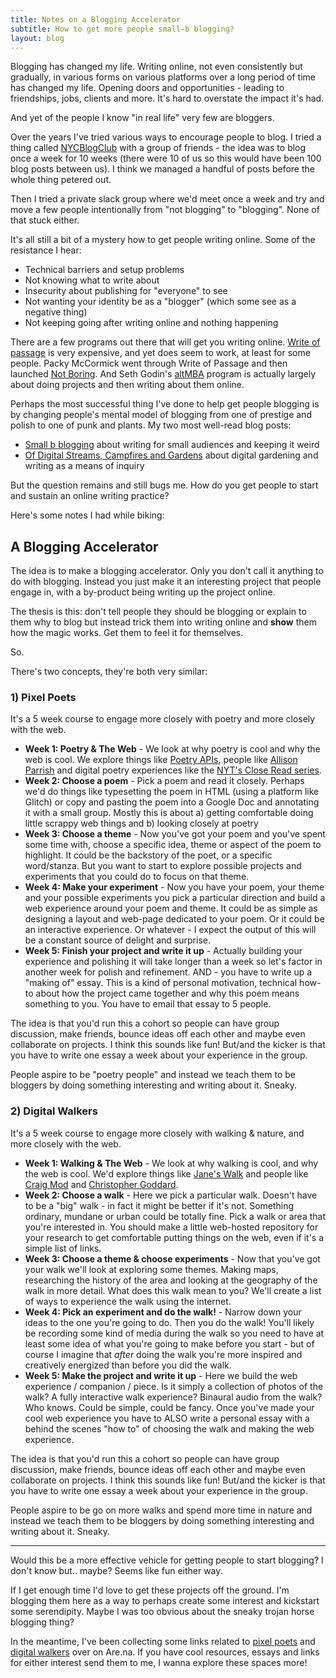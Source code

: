 ```yaml
---
title: Notes on a Blogging Accelerator
subtitle: How to get more people small-b blogging?
layout: blog
---
```


Blogging has changed my life. Writing online, not even consistently but gradually, in various forms on various platforms over a long period of time has changed my life. Opening doors and opportunities - leading to friendships, jobs, clients and more. It's hard to overstate the impact it's had.

And yet of the people I know "in real life" very few are bloggers.

Over the years I've tried various ways to encourage people to blog. I tried a thing called [NYCBlogClub](https://tomcritchlow.com/2015/09/03/nycblogclub/) with a group of friends - the idea was to blog once a week for 10 weeks (there were 10 of us so this would have been 100 blog posts between us). I think we managed a handful of posts before the whole thing petered out.

Then I tried a private slack group where we'd meet once a week and try and move a few people intentionally from "not blogging" to "blogging". None of that stuck either.

It's all still a bit of a mystery how to get people writing online. Some of the resistance I hear:

- Technical barriers and setup problems 
- Not knowing what to write about
- Insecurity about publishing for "everyone" to see
- Not wanting your identity be as a "blogger" (which some see as a negative thing)
- Not keeping going after writing online and nothing happening 

There are a few programs out there that will get you writing online. [Write of passage](https://writeofpassage.school/) is very expensive, and yet does seem to work, at least for some people. Packy McCormick went through Write of Passage and then launched [Not Boring](https://www.notboring.co/). And Seth Godin's [altMBA](https://altmba.com/) program is actually largely about doing projects and then writing about them online.

Perhaps the most successful thing I've done to help get people blogging is by changing people's mental model of blogging from one of prestige and polish to one of punk and plants. My two most well-read blog posts:

- [Small b blogging](https://sepiabrown.github.io/2018/02/23/small-b-blogging/) about writing for small audiences and keeping it weird
- [Of Digital Streams, Campfires and Gardens](https://sepiabrown.github.io/2018/10/10/of-gardens-and-wikis/) about digital gardening and writing as a means of inquiry

But the question remains and still bugs me. How do you get people to start and sustain an online writing practice?

Here's some notes I had while biking:

## A Blogging Accelerator

The idea is to make a blogging accelerator. Only you don't call it anything to do with blogging. Instead you just make it an interesting project that people engage in, with a by-product being writing up the project online.

The thesis is this: don't tell people they should be blogging or explain to them why to blog but instead trick them into writing online and **show** them how the magic works. Get them to feel it for themselves.

So.

There's two concepts, they're both very similar:

### 1) Pixel Poets

It's a 5 week course to engage more closely with poetry and more closely with the web.

- **Week 1: Poetry & The Web** - We look at why poetry is cool and why the web is cool. We explore things like [Poetry APIs](https://poetrydb.org/index.html), people like [Allison Parrish](https://www.decontextualize.com/) and digital poetry experiences like the [NYT's Close Read series](https://tomcritchlow.com/2022/03/15/holding-scrolling-attention/).
- **Week 2: Choose a poem** - Pick a poem and read it closely. Perhaps we'd do things like typesetting the poem in HTML (using a platform like Glitch) or copy and pasting the poem into a Google Doc and annotating it with a small group. Mostly this is about a) getting comfortable doing little scrappy web things and b) looking closely at poetry
- **Week 3: Choose a theme** - Now you've got your poem and you've spent some time with, choose a specific idea, theme or aspect of the poem to highlight. It could be the backstory of the poet, or a specific word/stanza. But you want to start to explore possible projects and experiments that you could do to focus on that theme.
- **Week 4: Make your experiment** - Now you have your poem, your theme and your possible experiments you pick a particular direction and build a web experience around your poem and theme. It could be as simple as designing a layout and web-page dedicated to your poem. Or it could be an interactive experience. Or whatever - I expect the output of this will be a constant source of delight and surprise.
- **Week 5: Finish your project and write it up** - Actually building your experience and polishing it will take longer than a week so let's factor in another week for polish and refinement. AND - you have to write up a "making of" essay. This is a kind of personal motivation, technical how-to about how the project came together and why this poem means something to you. You have to email that essay to 5 people.

The idea is that you'd run this a cohort so people can have group discussion, make friends, bounce ideas off each other and maybe even collaborate on projects. I think this sounds like fun! But/and the kicker is that you have to write one essay a week about your experience in the group.

People aspire to be "poetry people" and instead we teach them to be bloggers by doing something interesting and writing about it. Sneaky.

### 2) Digital Walkers

It's a 5 week course to engage more closely with walking & nature, and more closely with the web.

- **Week 1: Walking & The Web** - We look at why walking is cool, and why the web is cool. We'd explore things like [Jane's Walk](https://janeswalk.org/) and people like [Craig Mod](https://craigmod.com/) and [Christopher Goddard](https://christophergoddard.net/).
- **Week 2: Choose a walk** - Here we pick a particular walk. Doesn't have to be a "big" walk - in fact it might be better if it's not. Something ordinary, mundane or urban could be totally fine. Pick a walk or area that you're interested in. You should make a little web-hosted repository for your research to get comfortable putting things on the web, even if it's a simple list of links.
- **Week 3: Choose a theme & choose experiments** - Now that you've got your walk we'll look at exploring some themes. Making maps, researching the history of the area and looking at the geography of the walk in more detail. What does this walk mean to you? We'll create a list of ways to experience the walk using the internet.
- **Week 4: Pick an experiment and do the walk!** - Narrow down your ideas to the one you're going to do. Then you do the walk! You'll likely be recording some kind of media during the walk so you need to have at least some idea of what you're going to make before you start - but of course I imagine that *after* doing the walk you're more inspired and creatively energized than before you did the walk.
- **Week 5: Make the project and write it up** - Here we build the web experience / companion / piece. Is it simply a collection of photos of the walk? A fully interactive walk experience? Binaural audio from the walk? Who knows. Could be simple, could be fancy. Once you've made your cool web experience you have to ALSO write a personal essay with a behind the scenes "how to" of choosing the walk and making the web experience.

The idea is that you'd run this a cohort so people can have group discussion, make friends, bounce ideas off each other and maybe even collaborate on projects. I think this sounds like fun! But/and the kicker is that you have to write one essay a week about your experience in the group.

People aspire to be go on more walks and spend more time in nature and instead we teach them to be bloggers by doing something interesting and writing about it. Sneaky.

---

Would this be a more effective vehicle for getting people to start blogging? I don't know but.. maybe? Seems like fun either way.

If I get enough time I'd love to get these projects off the ground. I'm blogging them here as a way to perhaps create some interest and kickstart some serendipity. Maybe I was too obvious about the sneaky trojan horse blogging thing?

In the meantime, I've been collecting some links related to [pixel poets](https://www.are.na/tom-critchlow/poetry-pixels) and [digital walkers](https://www.are.na/tom-critchlow/digital-walkers) over on Are.na. If you have cool resources, essays and links for either interest send them to me, I wanna explore these spaces more!